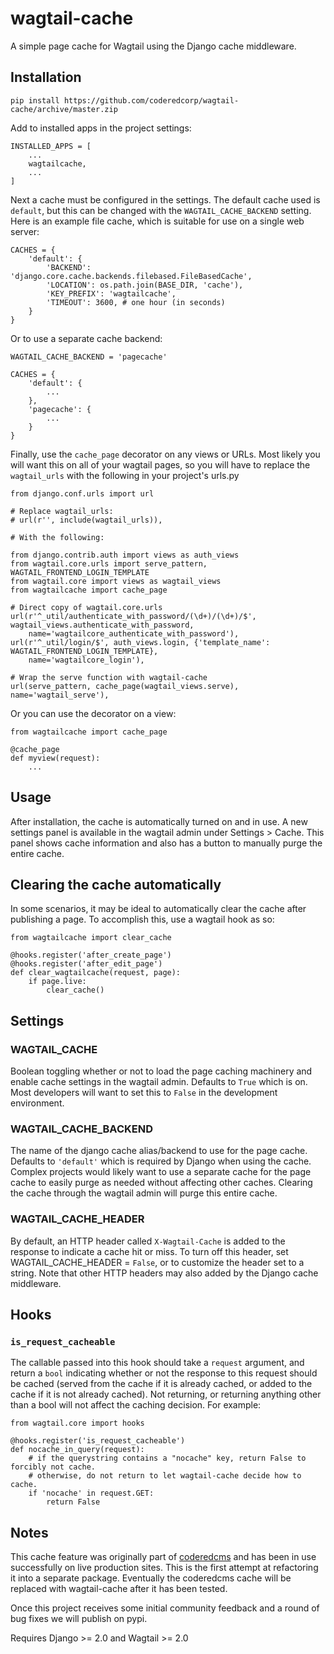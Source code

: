# wagtail-cache
A simple page cache for Wagtail using the Django cache middleware.


## Installation
```
pip install https://github.com/coderedcorp/wagtail-cache/archive/master.zip
```

Add to installed apps in the project settings:
```
INSTALLED_APPS = [
    ...
    wagtailcache,
    ...
]
```

Next a cache must be configured in the settings. The default cache used is `default`, but this can be changed with the `WAGTAIL_CACHE_BACKEND` setting. Here is an example file cache, which is suitable for use on a single web server:
```
CACHES = {
    'default': {
        'BACKEND': 'django.core.cache.backends.filebased.FileBasedCache',
        'LOCATION': os.path.join(BASE_DIR, 'cache'),
        'KEY_PREFIX': 'wagtailcache',
        'TIMEOUT': 3600, # one hour (in seconds)
    }
}
```

Or to use a separate cache backend:
```
WAGTAIL_CACHE_BACKEND = 'pagecache'

CACHES = {
    'default': {
        ...
    },
    'pagecache': {
        ...
    }
}
```

Finally, use the `cache_page` decorator on any views or URLs. Most likely you will want this on all of your wagtail pages, so you will have to replace the `wagtail_urls` with the following in your project's urls.py

```
from django.conf.urls import url

# Replace wagtail_urls:
# url(r'', include(wagtail_urls)),

# With the following:

from django.contrib.auth import views as auth_views
from wagtail.core.urls import serve_pattern, WAGTAIL_FRONTEND_LOGIN_TEMPLATE
from wagtail.core import views as wagtail_views
from wagtailcache import cache_page

# Direct copy of wagtail.core.urls
url(r'^_util/authenticate_with_password/(\d+)/(\d+)/$', wagtail_views.authenticate_with_password,
    name='wagtailcore_authenticate_with_password'),
url(r'^_util/login/$', auth_views.login, {'template_name': WAGTAIL_FRONTEND_LOGIN_TEMPLATE},
    name='wagtailcore_login'),

# Wrap the serve function with wagtail-cache
url(serve_pattern, cache_page(wagtail_views.serve), name='wagtail_serve'),
```

Or you can use the decorator on a view:
```
from wagtailcache import cache_page

@cache_page
def myview(request):
    ...
```


## Usage
After installation, the cache is automatically turned on and in use. A new settings panel is available in the wagtail admin under Settings > Cache. This panel shows cache information and also has a button to manually purge the entire cache.


## Clearing the cache automatically
In some scenarios, it may be ideal to automatically clear the cache after publishing a page. To accomplish this, use a wagtail hook as so:
```
from wagtailcache import clear_cache

@hooks.register('after_create_page')
@hooks.register('after_edit_page')
def clear_wagtailcache(request, page):
    if page.live:
        clear_cache()
```


## Settings

### WAGTAIL_CACHE
Boolean toggling whether or not to load the page caching machinery and enable cache settings in the wagtail admin. Defaults to `True` which is on. Most developers will want to set this to `False` in the development environment.

### WAGTAIL_CACHE_BACKEND
The name of the django cache alias/backend to use for the page cache. Defaults to `'default'` which is required by Django when using the cache. Complex projects would likely want to use a separate cache for the page cache to easily purge as needed without affecting other caches. Clearing the cache through the wagtail admin will purge this entire cache.

### WAGTAIL_CACHE_HEADER
By default, an HTTP header called `X-Wagtail-Cache` is added to the response to indicate a cache hit or miss. To turn off this header, set WAGTAIL_CACHE_HEADER = `False`, or to customize the header set to a string. Note that other HTTP headers may also added by the Django cache middleware.


## Hooks

### `is_request_cacheable`
The callable passed into this hook should take a `request` argument, and return a `bool` indicating whether or not the response to this request should be cached (served from the cache if it is already cached, or added to the cache if it is not already cached). Not returning, or returning anything other than a bool will not affect the caching decision. For example:
```
from wagtail.core import hooks

@hooks.register('is_request_cacheable')
def nocache_in_query(request):
    # if the querystring contains a "nocache" key, return False to forcibly not cache.
    # otherwise, do not return to let wagtail-cache decide how to cache.
    if 'nocache' in request.GET:
        return False
```


## Notes
This cache feature was originally part of [coderedcms](https://github.com/coderedcorp/coderedcms) and has been in use successfully on live production sites. This is the first attempt at refactoring it into a separate package. Eventually the coderedcms cache will be replaced with wagtail-cache after it has been tested.

Once this project receives some initial community feedback and a round of bug fixes we will publish on pypi.

Requires Django >= 2.0 and Wagtail >= 2.0